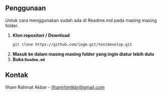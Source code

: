 ## Penggunaan
Untuk cara menggunakan sudah ada di Readme.md pada masing masing folder.

1. **Klon repositori / Download**
   ```sh
   git clone https://github.com/iogm-git/testdevelop.git
   ```
2. **Masuk ke dalam masing masing folder yang ingin diatur lebih dulu**
3. **Buka `Readme.md`**

## Kontak

Ilham Rahmat Akbar - ilhamrhmtkbr@gmail.com